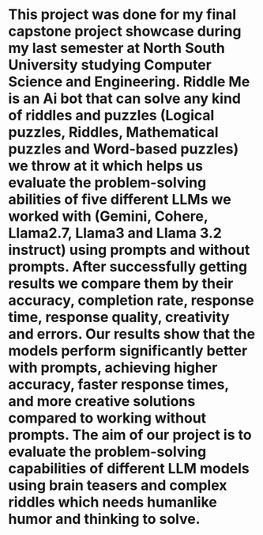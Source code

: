 # This project was done for my final capstone project showcase during my last semester at North South University studying Computer Science and Engineering. Riddle Me is an Ai bot that can solve any kind of riddles and puzzles (Logical puzzles, Riddles, Mathematical puzzles and Word-based puzzles) we throw at it which helps us evaluate the problem-solving abilities of five different LLMs we worked with (Gemini, Cohere, Llama2.7, Llama3 and Llama 3.2 instruct) using prompts and without prompts. After successfully getting results we compare them by their accuracy, completion rate, response time, response quality, creativity and errors. Our results show that the models perform significantly better with prompts, achieving higher accuracy, faster response times, and more creative solutions compared to working without prompts. The aim of our project is to evaluate the problem-solving capabilities of different LLM models using brain teasers and complex riddles which needs humanlike humor and thinking to solve. 
